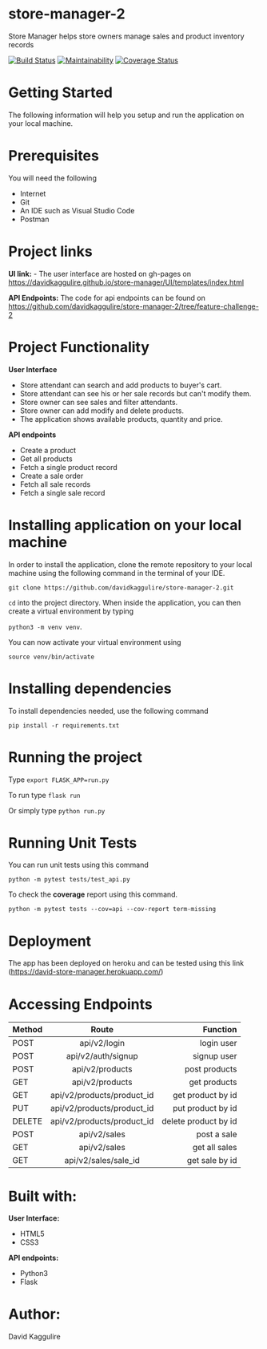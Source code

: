 # store-manager-2
Store Manager helps store owners manage sales and product inventory records

[![Build Status](https://travis-ci.org/davidkaggulire/store-manager-2.svg?branch=develop)](https://travis-ci.org/davidkaggulire/store-manager-2)
[![Maintainability](https://api.codeclimate.com/v1/badges/50796fb3922e9c5bdab6/maintainability)](https://codeclimate.com/github/davidkaggulire/store-manager-2/maintainability)
[![Coverage Status](https://coveralls.io/repos/github/davidkaggulire/store-manager-2/badge.svg?branch=develop)](https://coveralls.io/github/davidkaggulire/store-manager-2?branch=develop)

# Getting Started
The following information will help you setup and run the application on your local machine.

# Prerequisites
You will need the following

- Internet
- Git
- An IDE such as Visual Studio Code
- Postman

# Project links
**UI link:** - The user interface are hosted on gh-pages on https://davidkaggulire.github.io/store-manager/UI/templates/index.html

**API Endpoints:** The code for api endpoints can be found on https://github.com/davidkaggulire/store-manager-2/tree/feature-challenge-2

# Project Functionality

**User Interface**
- Store attendant can search and add products to buyer's cart.
- Store attendant can see his or her sale records but can't modify them.
- Store owner can see sales and filter attendants.
- Store owner can add modify and delete products.
- The application shows available products, quantity and price.

**API endpoints**
- Create a product
- Get all products
- Fetch a single product record
- Create a sale order
- Fetch all sale records
- Fetch a single sale record

# Installing application on your local machine
In order to install the application, clone the remote repository to your local machine using the following command in the terminal of your IDE.

`git clone https://github.com/davidkaggulire/store-manager-2.git`

`cd` into the project directory.
When inside the application, you can then create a virtual environment by typing 

`python3 -m venv venv`.

You can now activate your virtual environment using 

`source venv/bin/activate`

# Installing dependencies
To install dependencies needed, use the following command

 `pip install -r requirements.txt`

# Running the project
Type `export FLASK_APP=run.py`

To run type `flask run`

Or simply type `python run.py`

# Running Unit Tests
You can run unit tests using this command 


`python -m pytest tests/test_api.py` 
 
 
 To check the **coverage** report using this command.


`python -m pytest tests --cov=api --cov-report term-missing`

# Deployment
The app has been deployed on heroku and can be tested using this link (https://david-store-manager.herokuapp.com/)

# Accessing Endpoints

| Method        | Route           | Function  |
| ------------- |:-------------------:| -----:|
| POST  | api/v2/login   |login user      |
| POST  | api/v2/auth/signup   |signup user      |
| POST  | api/v2/products   |post products      |
| GET   | api/v2/products    |get products   |
| GET   | api/v2/products/product_id  |   get product by id       |
| PUT   | api/v2/products/product_id  |   put product by id       |
| DELETE  | api/v2/products/product_id  |   delete product by id       |
| POST  | api/v2/sales   |post a sale        |
| GET   | api/v2/sales   |get all sales        |
| GET   | api/v2/sales/sale_id   |get sale by id        |

# Built with:
**User Interface:**
- HTML5
- CSS3

**API endpoints:**
- Python3
- Flask

# Author:
David Kaggulire

